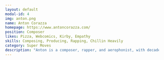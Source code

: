 ```yaml
---
layout: default
modal-id: 4
img: anton.png
name: Anton Corazza
homepage: https://www.antoncorazza.com/
position: Composer
likes: Pizza, Webcomics, Kirby, Empathy
skills: Composing, Producing, Rapping, Chillin Heavily
category: Super Moves
description: "Anton is a composer, rapper, and aerophonist, with decades of experience in the production and performance of a variety of musical styles. He has credits on original soundtracks for videogames, cartoons, Webtoons, and other multimedia projects including Teenage Mutant Ninja Turtles: Shredder's Revenge, Demon Turf, Orange Island, Super Catboy, The Last Dimension, and more."
---
```

